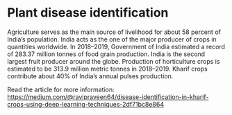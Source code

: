 # Plant disease identification

Agriculture serves as the main source of livelihood for about 58 percent of India’s population. India acts as the one of the major producer of crops in quantities worldwide. In 2018–2019, Government of India estimated a record of 283.37 million tonnes of food grain production. India is the second largest fruit producer around the globe. Production of horticulture crops is estimated to be 313.9 million metric tonnes in 2018–2019. Kharif crops contribute about 40% of India’s annual pulses production.

Read the article for more information: https://medium.com/@ravipraveen64/disease-identification-in-kharif-crops-using-deep-learning-techniques-2df71bc8e864
